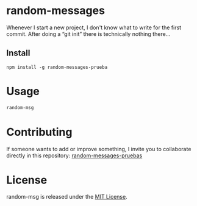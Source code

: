 # random-messages

Whenever I start a new project, I don't know what to write for the first commit. After doing a “git init” there is technically nothing there...

## Install

```npm
npm install -g random-messages-prueba
```

# Usage

```bash
random-msg
```

# Contributing
If someone wants to add or improve something, I invite you to collaborate directly in this repository: [random-messages-pruebas](https://github.com/edgarocampo36/random-messages-pruebas)

# License
random-msg is released under the [MIT License](https://opensource.org/licenses/MIT).